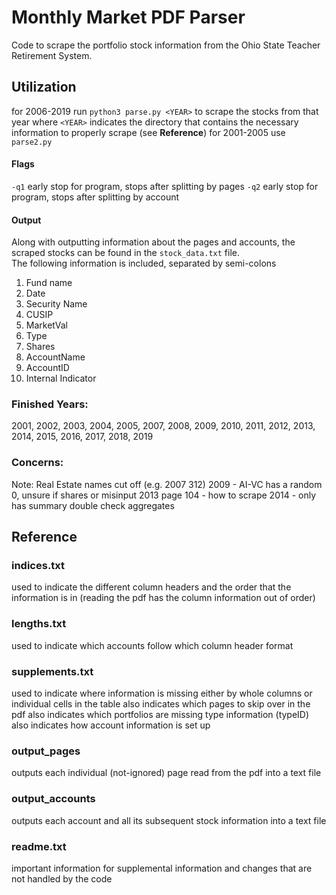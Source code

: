 # Monthly Market PDF Parser

Code to scrape the portfolio stock information from the Ohio State Teacher Retirement System.

## Utilization
for 2006-2019
run `python3 parse.py <YEAR>` to scrape the stocks from that year where `<YEAR>` indicates the directory that contains the necessary information to properly scrape (see **Reference**)
for 2001-2005 use `parse2.py`

#### Flags
`-q1` early stop for program, stops after splitting by pages
`-q2` early stop for program, stops after splitting by account

#### Output
Along with outputting information about the pages and accounts, the scraped stocks can be found in the `stock_data.txt` file.\
The following information is included, separated by semi-colons
1. Fund name
2. Date
3. Security Name
4. CUSIP
5. MarketVal
6. Type
7. Shares
8. AccountName
9. AccountID
10. Internal Indicator

### Finished Years: 
2001, 2002, 2003, 2004, 2005, 2007, 2008, 2009, 2010, 2011, 2012, 2013, 2014, 2015, 2016, 2017, 2018, 2019

### Concerns:
Note: Real Estate names cut off (e.g. 2007 312)
2009 - AI-VC has a random 0, unsure if shares or misinput
2013 page 104 - how to scrape
2014 - only has summary
double check aggregates

## Reference

### indices.txt
used to indicate the different column headers and the order that the information is in
(reading the pdf has the column information out of order)

### lengths.txt
used to indicate which accounts follow which column header format

### supplements.txt
used to indicate where information is missing either by whole columns or individual cells in the table
also indicates which pages to skip over in the pdf
also indicates which portfolios are missing type information (typeID)
also indicates how account information is set up

### output_pages
outputs each individual (not-ignored) page read from the pdf into a text file

### output_accounts
outputs each account and all its subsequent stock information into a text file

### readme.txt
important information for supplemental information and changes that are not handled by the code